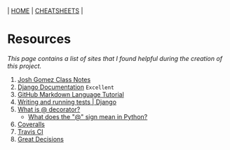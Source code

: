 \| [HOME](README.md) \| [CHEATSHEETS](cheatsheet.md) \|
# Resources
*This page contains a list of sites that I found helpful during the creation of this project.*

1. [Josh Gomez Class Notes](https://notebooks.azure.com/joshuagomez/projects/web-dev-class)
2. [Django Documentation](https://docs.djangoproject.com/en/2.2/) `Excellent`
3. [GitHub Markdown Language Tutorial](https://github.com/adam-p/markdown-here/wiki/Markdown-Cheatsheet)
4. [Writing and running tests \| Django](https://docs.djangoproject.com/en/2.2/topics/testing/overview/)
5. [What is @ decorator?](https://wiki.python.org/moin/PythonDecorators#What_is_a_Decorator)
    - [What does the "@" sign mean in Python?](https://www.quora.com/What-does-the-sign-mean-in-Python)
6. [Coveralls](https://coveralls.io/)
7. [Travis CI](https://travis-ci.com/)
8. [Great Decisions](http://fortune.com/2012/10/01/the-greatest-business-decisions-of-all-time/)

